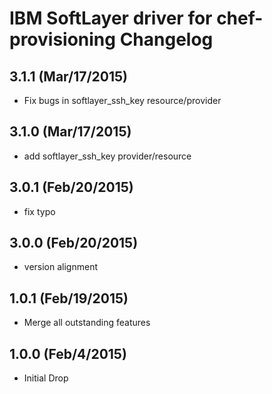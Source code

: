# IBM SoftLayer driver for chef-provisioning Changelog

## 3.1.1 (Mar/17/2015)

- Fix bugs in softlayer_ssh_key resource/provider

## 3.1.0 (Mar/17/2015)

- add softlayer_ssh_key provider/resource

## 3.0.1 (Feb/20/2015)

- fix typo

## 3.0.0 (Feb/20/2015)

- version alignment

## 1.0.1 (Feb/19/2015)

- Merge all outstanding features


## 1.0.0 (Feb/4/2015)

- Initial Drop


